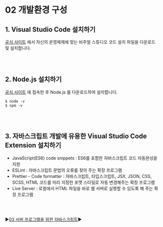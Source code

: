 # 02 개발환경 구성

## 1. Visual Studio Code 설치하기

[공식 사이트](https://code.visualstudio.com) 에서 자신의 운영체제에 맞는 비주얼 스튜디오 코드 설치 파일을 다운로드 및 설치합니다.

<br/>
<br/>

## 2. Node.js 설치하기

[공식 사이트](https://nodejs.org) 에 접속한 후 Node.js 를 다운로드하여 설치합니다.

```
$ node -v
$ npm -v
```

<br/>
<br/>

## 3. 자바스크립트 개발에 유용한 Visual Studio Code Extension 설치하기

- JavaScript(ES6) code snippets : ES6를 포함한 자바스크립트 코드 자동완성을 지원
- ESLint : 자바스크립트 문법의 오류를 찾아 주는 확장 프로그램
- Prettier - Code formatter : 자바스크립트, 타입스크립트, JSX, JSON, CSS, SCSS, HTML 코드를 미리 지정한 포맷 스타일로 자동 변경해주는 확장 프로그램
- Live Server : 로컬에서 HTML 파일을 바로 웹 서버로 실행할 수 있도록 해 주는 확장 프로그램

<br/>
<br/>

:arrow_forward:[03 서버 프로그램을 위한 자바스크립트](./03%20%EC%84%9C%EB%B2%84%20%ED%94%84%EB%A1%9C%EA%B7%B8%EB%9E%A8%EC%9D%84%20%EC%9C%84%ED%95%9C%20%EC%9E%90%EB%B0%94%EC%8A%A4%ED%81%AC%EB%A6%BD%ED%8A%B8.md):arrow_forward:
